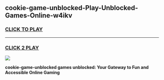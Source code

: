 
## cookie-game-unblocked-Play-Unblocked-Games-Online-w4ikv
<h3>
<a href="https://premium76.site?title=cookie-game-unblocked&ref=24A">CLICK TO PLAY</a></h3>
<hr>

<h3>
<a href="https://premium76.site?title=cookie-game-unblocked&ref=24A">CLICK 2 PLAY</a>
  
</h3>

<a href="https://premium76.site?title=cookie-game-unblocked&ref=24A"><img src="https://clearcache.store/games.png"></a>


**cookie-game-unblocked games unblocked: Your Gateway to Fun and Accessible Online Gaming**
